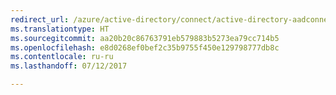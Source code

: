 ```yaml
---
redirect_url: /azure/active-directory/connect/active-directory-aadconnectsync-understanding-declarative-provisioning
ms.translationtype: HT
ms.sourcegitcommit: aa20b20c86763791eb579883b5273ea79cc714b5
ms.openlocfilehash: e8d0268ef0bef2c35b9755f450e129798777db8c
ms.contentlocale: ru-ru
ms.lasthandoff: 07/12/2017

---
```


